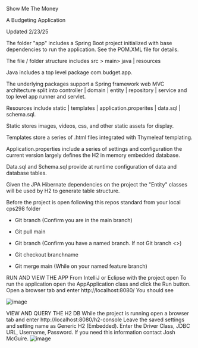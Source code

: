 Show Me The Money

A Budgeting Application


Updated 2/23/25

The folder "app" includes a Spring Boot project initialized with base dependencies to run the application. See the POM.XML file for details.

The file / folder structure includes src > main> java | resources

Java includes a top level package com.budget.app. 

The underlying packages support a Spring framework web MVC architecture split into controller | domain | entity | repository | service and top level app runner and servlet.

Resources include static | templates | application.properites | data.sql | schema.sql. 

  Static stores images, videos, css, and other static assets for display. 
  
  Templates store a series of .html files integrated with Thymeleaf templating.
  
  Application.properties include a series of settings and configuration the current version largely defines the H2 in memory embedded database. 
  
  Data.sql and Schema.sql provide at runtime configuration of data and database tables. 
  
  Given the JPA Hibernate dependencies on the project the "Entity" classes will be used by H2 to generate table structure.


Before the project is open following this repos standard from your local cps298 folder

- Git branch (Confirm you are in the main branch)

- Git pull main

- Git branch (Confirm you have a named branch. If not Git branch <<enter firstname>>)

- Git checkout branchname

- Git merge main (While on your named feature branch)


RUN AND VIEW THE APP
From IntelliJ or Eclipse with the project open
To run the application open the AppApplication class and click the Run button.
Open a browser tab and enter http://localhost:8080/
You should see 

![image](https://github.com/user-attachments/assets/631d1b98-14cc-434d-b92c-58833dec8dbe)

VIEW AND QUERY THE H2 DB
While the project is running open a browser tab and enter http://localhost:8080/h2-console
Leave the saved settings and setting name as Generic H2 (Embedded).
Enter the Driver Class, JDBC URL, Username, Password. If you need this information contact Josh McGuire.
![image](https://github.com/user-attachments/assets/2c15416d-f19e-4bf5-b4f6-847b379f1da1)

